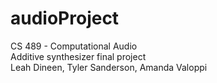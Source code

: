 # audioProject
CS 489 - Computational Audio  
Additive synthesizer final project  
Leah Dineen, Tyler Sanderson, Amanda Valoppi  



